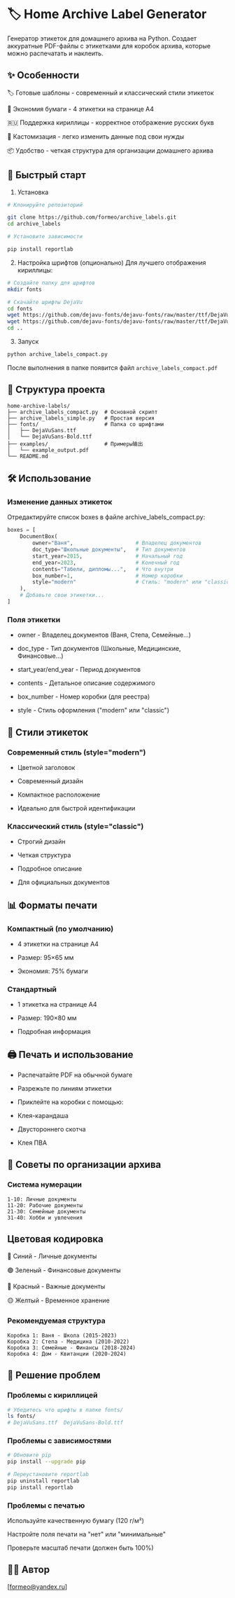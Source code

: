 # 🏷️ Home Archive Label Generator
Генератор этикеток для домашнего архива на Python. Создает аккуратные PDF-файлы с этикетками для коробок архива, которые можно распечатать и наклеить.

## ✨ Особенности
🏷️ Готовые шаблоны - современный и классический стили этикеток

📄 Экономия бумаги - 4 этикетки на странице А4

🇷🇺 Поддержка кириллицы - корректное отображение русских букв

🎨 Кастомизация - легко изменить данные под свои нужды

📦 Удобство - четкая структура для организации домашнего архива

## 🚀 Быстрый старт
1. Установка
```bash
# Клонируйте репозиторий

git clone https://github.com/formeo/archive_labels.git
cd archive_labels

# Установите зависимости

pip install reportlab
```
2. Настройка шрифтов (опционально)
Для лучшего отображения кириллицы:
```bash
# Создайте папку для шрифтов
mkdir fonts

# Скачайте шрифты DejaVu
cd fonts
wget https://github.com/dejavu-fonts/dejavu-fonts/raw/master/ttf/DejaVuSans.ttf
wget https://github.com/dejavu-fonts/dejavu-fonts/raw/master/ttf/DejaVuSans-Bold.ttf
cd ..
```
3. Запуск
```bash
python archive_labels_compact.py
```
После выполнения в папке появится файл  ``` archive_labels_compact.pdf ```

## 📁 Структура проекта
```text
home-archive-labels/
├── archive_labels_compact.py  # Основной скрипт
├── archive_labels_simple.py   # Простая версия
├── fonts/                     # Папка со шрифтами
│   ├── DejaVuSans.ttf
│   └── DejaVuSans-Bold.ttf
├── examples/                  # Примеры输出
│   └── example_output.pdf
└── README.md
```
## 🛠 Использование
### Изменение данных этикеток
Отредактируйте список boxes в файле archive_labels_compact.py:

```python
boxes = [
    DocumentBox(
        owner="Ваня",                    # Владелец документов
        doc_type="Школьные документы",   # Тип документов
        start_year=2015,                 # Начальный год
        end_year=2023,                   # Конечный год
        contents="Табели, дипломы...",   # Что внутри
        box_number=1,                    # Номер коробки
        style="modern"                   # Стиль: "modern" или "classic"
    ),
    # Добавьте свои этикетки...
]
```
### Поля этикетки
* owner - Владелец документов (Ваня, Степа, Семейные...)

* doc_type - Тип документов (Школьные, Медицинские, Финансовые...)

* start_year/end_year - Период документов

* contents - Детальное описание содержимого

* box_number - Номер коробки (для реестра)

* style - Стиль оформления ("modern" или "classic")

## 🎨 Стили этикеток
### Современный стиль (style="modern")
* Цветной заголовок

* Современный дизайн

* Компактное расположение

* Идеально для быстрой идентификации

### Классический стиль (style="classic")
* Строгий дизайн

* Четкая структура

* Подробное описание

* Для официальных документов

## 📊 Форматы печати
### Компактный (по умолчанию)
* 4 этикетки на странице А4

* Размер: 95×65 мм

* Экономия: 75% бумаги

### Стандартный
* 1 этикетка на странице А4

* Размер: 190×80 мм

* Подробная информация

## 🖨️ Печать и использование
* Распечатайте PDF на обычной бумаге

* Разрежьте по линиям этикетки

* Приклейте на коробки с помощью:

* Клея-карандаша

* Двустороннего скотча

* Клея ПВА

## 📝 Советы по организации архива
### Система нумерации
```text
1-10: Личные документы
11-20: Рабочие документы  
21-30: Семейные документы
31-40: Хобби и увлечения
```
## Цветовая кодировка
🔵 Синий - Личные документы

🟢 Зеленый - Финансовые документы

🔴 Красный - Важные документы

🟡 Желтый - Временное хранение

### Рекомендуемая структура
```text
Коробка 1: Ваня - Школа (2015-2023)
Коробка 2: Степа - Медицина (2010-2022)  
Коробка 3: Семейные - Финансы (2018-2024)
Коробка 4: Дом - Квитанции (2020-2024)
```
## 🐛 Решение проблем
### Проблемы с кириллицей
```bash
# Убедитесь что шрифты в папке fonts/
ls fonts/
# DejaVuSans.ttf  DejaVuSans-Bold.ttf
```
### Проблемы с зависимостями
```bash
# Обновите pip
pip install --upgrade pip

# Переустановите reportlab
pip uninstall reportlab
pip install reportlab
```
### Проблемы с печатью
Используйте качественную бумагу (120 г/м²)

Настройте поля печати на "нет" или "минимальные"

Проверьте масштаб печати (должен быть 100%)

## 👨‍💻 Автор
[formeo@yandex.ru]



